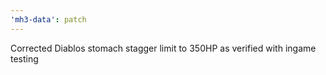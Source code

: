 ```yaml
---
'mh3-data': patch
---
```


Corrected Diablos stomach stagger limit to 350HP as verified with ingame testing
